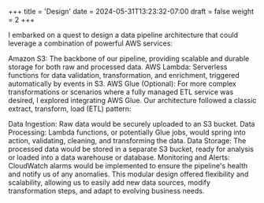 +++
title = 'Design'
date = 2024-05-31T13:23:32-07:00
draft = false
weight = 2
+++

I embarked on a quest to design a data pipeline architecture that could leverage a combination of powerful AWS services:

Amazon S3: The backbone of our pipeline, providing scalable and durable storage for both raw and processed data.
AWS Lambda: Serverless functions for data validation, transformation, and enrichment, triggered automatically by events in S3.
AWS Glue (Optional): For more complex transformations or scenarios where a fully managed ETL service was desired, I explored integrating AWS Glue.
Our architecture followed a classic extract, transform, load (ETL) pattern:

Data Ingestion: Raw data would be securely uploaded to an S3 bucket.
Data Processing: Lambda functions, or potentially Glue jobs, would spring into action, validating, cleaning, and transforming the data.
Data Storage: The processed data would be stored in a separate S3 bucket, ready for analysis or loaded into a data warehouse or database.
Monitoring and Alerts: CloudWatch alarms would be implemented to ensure the pipeline's health and notify us of any anomalies.
This modular design offered flexibility and scalability, allowing us to easily add new data sources, modify transformation steps, and adapt to evolving business needs.

